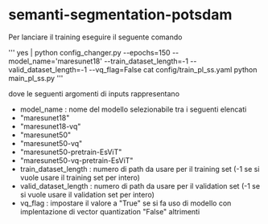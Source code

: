 # semanti-segmentation-potsdam
 
Per lanciare il training eseguire il seguente comando

'''
yes | python config_changer.py --epochs=150  --model_name='maresunet18' --train_dataset_length=-1 --valid_dataset_length=-1 --vq_flag=False
cat config/train_pl_ss.yaml
python main_pl_ss.py
'''

dove le seguenti argomenti di inputs rappresentano

- model_name : nome del modello selezionabile tra i seguenti elencati 
 - "maresunet18"
 - "maresunet18-vq"
 - "maresunet50"
 - "maresunet50-vq"
 - "maresunet50-pretrain-EsViT"
 - "maresunet50-vq-pretrain-EsViT"
- train_dataset_length : numero di path da usare per il training set (-1 se si vuole usare il training set per intero)
- valid_dataset_length : numero di path da usare per il validation set (-1 se si vuole usare il validation set per intero)
- vq_flag : impostare il valore a "True" se si fa uso di modello con implentazione di vector quantization "False" altrimenti

